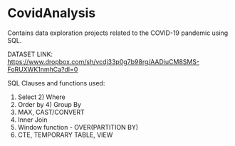 # CovidAnalysis
Contains data exploration projects related to the COVID-19 pandemic using SQL.

DATASET LINK:
https://www.dropbox.com/sh/vcdj33p0g7b98rg/AADiuCM8SMS-FoRUXWK1nmhCa?dl=0

SQL Clauses and functions used:
1) Select         2) Where
3) Order by       4) Group By
5) MAX, CAST/CONVERT
6) Inner Join
7) Window function - OVER(PARTITION BY)
8) CTE, TEMPORARY TABLE, VIEW



